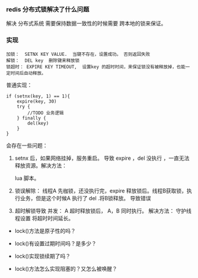### redis 分布式锁解决了什么问题

解决 分布式系统 需要保持数据一致性的时候需要 跨本地的锁来保证。



### 实现

```
加锁：  SETNX KEY VALUE.  当键不存在，设置成功。 否则返回失败
解锁：  DEL key  删除键来释放锁
锁超时： EXPIRE KEY TIMEOUT,  设置key 的超时时间，来保证锁没有被释放掉，也能一定时间后自动释放。
```

普通实现：

```
if (setnx(key, 1) == 1){
    expire(key, 30)
    try {
        //TODO 业务逻辑
    } finally {
        del(key)
    }
}
```

会存在一些问题：

1. setnx 后，如果网络挂掉，服务重启。  导致 expire ，del 没执行 ，一直无法释放资源。解决方法：

   lua 脚本。

2. 锁误解除：   线程A 先枷锁，还没执行完，expire 释放锁后。线程B获取锁，执行业务，但是这个时候A 执行了 del .将B锁释放。 导致错误 
3. 超时解锁导致 并发：  A 超时释放锁后，  A，B 同时执行。 解决方法：  守护线程设置 将超时时间延长。





- lock()方法是原子性的吗？
- lock()有设置过期时间吗？是多少？

- lock()实现锁续期了吗？
- lock()方法怎么实现阻塞的？又怎么被唤醒？